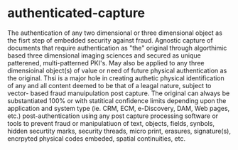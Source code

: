 # authenticated-capture
The authentication of any two dimensional or three dimensional object as the fisrt step of embedded security against fraud.
Agnostic capture of documents that require authentication as "the" original through algorthimic based three dimensional imaging sciences and secured as unique patterened, multi-patterned PKI's. May also be applied to any three dimensioinal object(s) of value or need of future physical authentication as the original. Thsi is a major hole in creating authetic physical identification of any and all content deemed to be that of a leagal nature, subject to vector- based fraud manuipulation post capture.  The original can always be substantiated 100% or with statitical confidence limits depending upon the application and system type (ie. CRM, ECM, e-Discovery, DAM, Web pages, etc.) post-authentication using any post capture processing software or tools to prevent fraud or manipulatiuon of text, objects, fields, synbols, hidden securtity marks, security threads, micro print, erasures, signature(s), encrpyted physical codes embeded, spatial continuities, etc.
